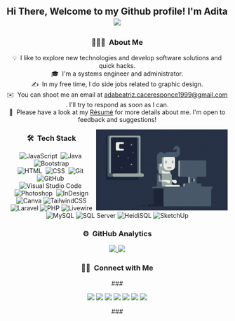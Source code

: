 <div align="center">
<h2> Hi There, Welcome to my Github profile! I'm Adita <img src="https://github.com/abdoachhoubi/abdoachhoubi/blob/main/gifs/Hi.gif" width="30"></h2>

<!-- ## 👋 &nbsp;Hey there! I'm Aditya -->

### 👨🏻‍💻 &nbsp;About Me

💡 &nbsp;I like to explore new technologies and develop software solutions and quick hacks.\
🎓 &nbsp;I'm a systems engineer and administrator.\
✍️ &nbsp;In my free time, I do side jobs related to graphic design.\
✉️ &nbsp;You can shoot me an email at adabeatriz.caceresponce1999@gmail.com . I'll try to respond as soon as I can.\
📄 &nbsp;Please have a look at my [Résumé](https://drive.google.com/file/d/1uxTNz14ifp0WH8PK32hurImfJGXpLQfe/view?usp=sharing) for more details about me. I'm open to feedback and suggestions!

<img alt="Night Coding" src="https://raw.githubusercontent.com/AVS1508/AVS1508/master/assets/Night-Coding.gif" align="right"/>

### 🛠 &nbsp;Tech Stack

![JavaScript](https://img.shields.io/badge/-JavaScript-05122A?style=flat&logo=javascript)&nbsp;
![Java](https://img.shields.io/badge/-Java-05122A?style=flat&logo=Java&logoColor=FFA518)&nbsp;
![Bootstrap](https://img.shields.io/badge/-Bootstrap-05122A?style=flat&logo=bootstrap&logoColor=563D7C)\
![HTML](https://img.shields.io/badge/-HTML-05122A?style=flat&logo=HTML5)&nbsp;
![CSS](https://img.shields.io/badge/-CSS-05122A?style=flat&logo=CSS3&logoColor=1572B6)&nbsp;
![Git](https://img.shields.io/badge/-Git-05122A?style=flat&logo=git)&nbsp;
![GitHub](https://img.shields.io/badge/-GitHub-05122A?style=flat&logo=github)&nbsp;
![Visual Studio Code](https://img.shields.io/badge/-Visual%20Studio%20Code-05122A?style=flat&logo=visual-studio-code&logoColor=007ACC)&nbsp;
![Photoshop](https://img.shields.io/badge/-Photoshop-05122A?style=flat&logo=adobe-photoshop)&nbsp;
![InDesign](https://img.shields.io/badge/-InDesign-05122A?style=flat&logo=adobe-indesign)
![Canva](https://img.shields.io/badge/-Canva-05122A?style=flat&logo=Canva)
![TailwindCSS](https://img.shields.io/badge/-TailwindCSS-05122A?style=flat&logo=tailwindcss)
![Laravel](https://img.shields.io/badge/-Laravel-05122A?style=flat&logo=laravel)
![PHP](https://img.shields.io/badge/-PHP-05122A?style=flat&logo=php)
![Livewire](https://img.shields.io/badge/-Livewire-05122A?style=flat&logo=livewire)
![MySQL](https://img.shields.io/badge/-MySQL-05122A?style=flat&logo=mysql)
![SQL Server](https://img.shields.io/badge/-SQL%20Server-05122A?style=flat&logo=microsoft%20sql%20server)
![HeidiSQL](https://img.shields.io/badge/-HeidiSQL-05122A?style=flat)
![SketchUp](https://img.shields.io/badge/-SketchUp-05122A?style=flat&logo=sketchup)

### ⚙️ &nbsp;GitHub Analytics

<p align="center">
  <a href="https://github.com/AdaCaceresPonce">
    <img height="180em" src="https://github-readme-stats.vercel.app/api?username=AdaCaceresPonce&show_icons=true&theme=algolia&include_all_commits=true&count_private=true"/>
    <img height="180em" src="https://github-readme-stats.vercel.app/api/top-langs/?username=AdaCaceresPonce&layout=compact&langs_count=8&theme=algolia"/>
  </a>
</p>

### 🤝🏻 &nbsp;Connect with Me

###<p align="center">
<a href="https://www.adityavsingh.com"><img src="https://img.shields.io/badge/-adityavsingh.com-3423A6?style=flat&logo=Google-Chrome&logoColor=white"/></a>
<a href="https://linkedin.com/in/AVS1508"><img src="https://img.shields.io/badge/-Aditya%20Vikram%20Singh-0077B5?style=flat&logo=Linkedin&logoColor=white"/></a>
<a href="mailto:avsingh@umass.edu"><img src="https://img.shields.io/badge/-avsingh@umass.edu-D14836?style=flat&logo=Gmail&logoColor=white"/></a>
<a href="https://instagram.com/adityavs_"><img src="https://img.shields.io/badge/-@adityavs__-E4405F?style=flat&logo=Instagram&logoColor=white"/></a>
<a href="https://facebook.com/AVS1508"><img src="https://img.shields.io/badge/-@AVS1508-1877F2?style=flat&logo=Facebook&logoColor=white"/></a>
<a href="https://www.pinterest.ca/AVS1508"><img src="https://img.shields.io/badge/-@AVS1508-BD081C?style=flat&logo=Pinterest&logoColor=white"/></a>
<a href="https://www.behance.net/AVS1508"><img src="https://img.shields.io/badge/-@AVS1508-1769FF?style=flat&logo=Behance&logoColor=white"/></a>
</p>###
